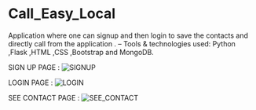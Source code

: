 # Call_Easy_Local
Application where one can signup and then login to save the contacts and directly call from the application .
– Tools & technologies used: Python ,Flask ,HTML ,CSS ,Bootstrap and MongoDB.

SIGN UP PAGE : 
![SIGNUP](https://github.com/Sagnik02/Call_Easy_Local/assets/108208974/8260ee49-231f-469d-8b33-dfccc8fd0e08)

LOGIN PAGE :
![LOGIN](https://github.com/Sagnik02/Call_Easy_Local/assets/108208974/8fc049af-c606-4efa-83b8-e793d7b4119a)

SEE CONTACT PAGE :
![SEE_CONTACT](https://github.com/Sagnik02/Call_Easy_Local/assets/108208974/34b713a1-e7f0-4168-a231-4e60bcf3c30d)





